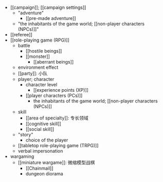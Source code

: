 - [[campaign]]; [[campaign settings]]
    - "adventure"
        - [[pre-made adventure]]
    - "the inhabitants of the game world; [[non-player characters (NPCs)]]"
- [[referee]]
- [[role-playing game (RPG)]]
    - battle
        - [[hostile beings]]
        - [[monster]]
            - [[aberrant beings]]
    - environment effect
    - [[party]]: 小队
    - player; character
        - character level
            - [[experience points (XP)]]
        - [[player characters (PCs)]]
            - the inhabitants of the game world; [[non-player characters (NPCs)]]
    - skill
        - [[area of specialty]]: 专长领域
        - [[cognitive skill]]
        - [[social skill]]
    - "story"
        - choice of the player
    - [[tabletop role-playing game (TRPG)]]
    - verbal impersonation
- wargaming
    - [[miniature wargame]]: 微缩模型战棋
        - [[Chainmail]]
        - dungeon diorama
